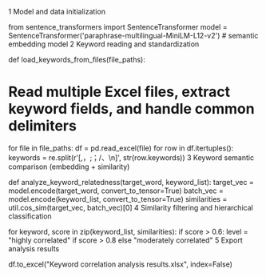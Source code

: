 1 Model and data initialization


from sentence_transformers import SentenceTransformer
model = SentenceTransformer('paraphrase-multilingual-MiniLM-L12-v2') # semantic embedding model
2 Keyword reading and standardization


def load_keywords_from_files(file_paths):
# Read multiple Excel files, extract keyword fields, and handle common delimiters
for file in file_paths:
df = pd.read_excel(file)
for row in df.itertuples():
keywords = re.split(r'[,，;；/、\\n]', str(row.keywords))
3 Keyword semantic comparison (embedding + similarity)

def analyze_keyword_relatedness(target_word, keyword_list):
target_vec = model.encode(target_word, convert_to_tensor=True)
batch_vec = model.encode(keyword_list, convert_to_tensor=True)
similarities = util.cos_sim(target_vec, batch_vec)[0]
4 Similarity filtering and hierarchical classification

for keyword, score in zip(keyword_list, similarities):
if score > 0.6:
level = "highly correlated" if score > 0.8 else "moderately correlated"
5 Export analysis results

df.to_excel("Keyword correlation analysis results.xlsx", index=False)
